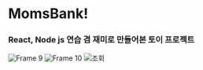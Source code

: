 # MomsBank!
<h3>React, Node js 연습 겸 재미로 만들어본 토이 프로젝트</h3>

![Frame 9](https://github.com/hyeonseokang/MomsBank/assets/26127395/06f0e411-1c56-4852-ab44-a4f2dc3d7fc4)
![Frame 10](https://github.com/hyeonseokang/MomsBank/assets/26127395/eab3a3b5-0d50-4b36-af3b-8d453a9daa7d)
![조회](https://github.com/hyeonseokang/MomsBank/assets/26127395/ae3ac8b6-44d3-4146-b609-0780aba3047e)

